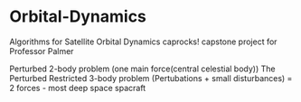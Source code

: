 # Orbital-Dynamics
Algorithms for Satellite Orbital Dynamics 
caprocks! capstone project for Professor Palmer

Perturbed 2-body problem (one main force(central celestial body))
The Perturbed Restricted 3-body problem (Pertubations + small disturbances) = 2 forces - most deep space spacraft
